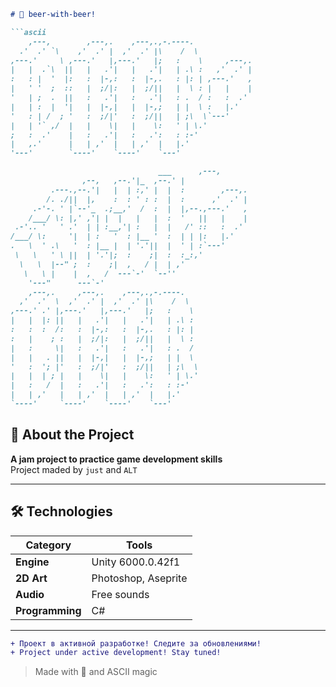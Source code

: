 ```markdown
# 🍻 beer-with-beer!

```ascii
    ,---,        ,---,.    ,---,.,-.----.             
  .'  .' `\    ,'  .' |  ,'  .' |\    /  \            
,---.'     \ ,---.'   |,---.'   |;   :    \     ,---,.
|   |  .`\  ||   |   .'|   |   .'|   | .\ :   ,'  .' |
:   : |  '  |:   :  |-,:   :  |-,.   : |: | ,---.'   ,
|   ' '  ;  ::   |  ;/|:   |  ;/||   |  \ : |   |    |
'   | ;  .  ||   :   .'|   :   .'|   : .  / :   :  .' 
|   | :  |  '|   |  |-,|   |  |-,;   | |  \ :   |.'   
'   : | /  ; '   :  ;/|'   :  ;/||   | ;\  \`---'     
|   | '` ,/  |   |    \|   |    \:   ' | \.'          
;   :  .'    |   :   .'|   :   .':   : :-'            
|   ,.'      |   | ,'  |   | ,'  |   |.'              
'---'        `----'    `----'    `---'                

                                 ___      ,---,               
                ,--,   ,--.'|_  ,--.' |               
         .---.,--.'|   |  | :,' |  |  :        ,---,. 
        /. ./||  |,    :  : ' : :  |  :      ,'  .' | 
     .-'-. ' |`--'_  .;__,'  /  :  |  |,--.,---.'   , 
    /___/ \: |,' ,'| |  |   |   |  :  '   ||   |    | 
 .-'.. '   ' .'  | | :__,'| :   |  |   /' ::   :  .'  
/___/ \:     '|  | :   '  : |__ '  :  | | |:   |.'    
.   \  ' .\   '  : |__ |  | '.'||  |  ' | :`---'      
 \   \   ' \ ||  | '.'|;  :    ;|  :  :_:,'           
  \   \  |--" ;  :    ;|  ,   / |  | ,'               
   \   \ |    |  ,   /  ---`-'  `--''                 
    '---"      ---`-'                                 
    ,---,.     ,---,.    ,---,.,-.----.               
  ,'  .'  \  ,'  .' |  ,'  .' |\    /  \              
,---.' .' |,---.'   |,---.'   |;   :    \             
|   |  |: ||   |   .'|   |   .'|   | .\ :             
:   :  :  /:   :  |-,:   :  |-,.   : |: |             
:   |    ; :   |  ;/|:   |  ;/||   |  \ :             
|   :     \|   :   .'|   :   .'|   : .  /             
|   |   . ||   |  |-,|   |  |-,;   | |  \             
'   :  '; |'   :  ;/|'   :  ;/||   | ;\  \            
|   |  | ; |   |    \|   |    \:   ' | \.'            
|   :   /  |   :   .'|   :   .':   : :-'              
|   | ,'   |   | ,'  |   | ,'  |   |.'                
`----'     `----'    `----'    `---'                  

```

## 📝 About the Project
**A jam project to practice game development skills**  
Project maded by `just` and `ALT`

---

## 🛠 Technologies
| Category       | Tools                      |
|----------------|----------------------------|
| **Engine**     | Unity 6000.0.42f1          |
| **2D Art**     | Photoshop, Aseprite        |
| **Audio**      | Free sounds                |
| **Programming**| C#                         |

---

```diff
+ Проект в активной разработке! Следите за обновлениями!
+ Project under active development! Stay tuned!
```

> Made with 🍻 and ASCII magic
